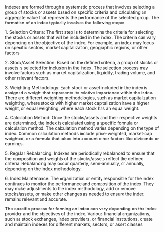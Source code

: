 <p>
Indexes are formed through a systematic process that involves selecting a group of stocks or assets based on specific criteria and calculating an aggregate value that represents the performance of the selected group. The formation of an index typically involves the following steps:
</p><p>
1. Selection Criteria: The first step is to determine the criteria for selecting the stocks or assets that will be included in the index. The criteria can vary depending on the objective of the index. For example, an index may focus on specific sectors, market capitalization, geographic regions, or other factors.
</p><p>
2. Stock/Asset Selection: Based on the defined criteria, a group of stocks or assets is selected for inclusion in the index. The selection process may involve factors such as market capitalization, liquidity, trading volume, and other relevant factors.
</p><p>
3. Weighting Methodology: Each stock or asset included in the index is assigned a weight that represents its relative importance within the index. There are different weighting methodologies, such as market capitalization weighting, where stocks with higher market capitalization have a higher weight, or equal weighting, where each stock has an equal weight.
</p><p>
4. Calculation Method: Once the stocks/assets and their respective weights are determined, the index is calculated using a specific formula or calculation method. The calculation method varies depending on the type of index. Common calculation methods include price-weighted, market-cap weighted, or a formula that takes into account other factors like dividends or earnings.
</p><p>
5. Regular Rebalancing: Indexes are periodically rebalanced to ensure that the composition and weights of the stocks/assets reflect the defined criteria. Rebalancing may occur quarterly, semi-annually, or annually, depending on the index methodology.
</p><p>
6. Index Maintenance: The organization or entity responsible for the index continues to monitor the performance and composition of the index. They may make adjustments to the index methodology, add or remove stocks/assets, or make other changes as needed to ensure the index remains relevant and accurate.
</p><p>
The specific process for forming an index can vary depending on the index provider and the objectives of the index. Various financial organizations, such as stock exchanges, index providers, or financial institutions, create and maintain indexes for different markets, sectors, or asset classes.
</p>